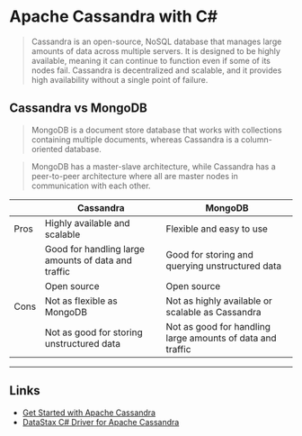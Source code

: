 # Apache Cassandra with C#
>Cassandra is an open-source, NoSQL database that manages large amounts of data across multiple servers. It is designed to be highly available, meaning it can continue to function even if some of its nodes fail. Cassandra is decentralized and scalable, and it provides high availability without a single point of failure.

## Cassandra vs MongoDB
>MongoDB is a document store database that works with collections containing multiple documents, whereas Cassandra is a column-oriented database.

>MongoDB has a master-slave architecture, while Cassandra has a peer-to-peer architecture where all are master nodes in communication with each other.

|   |Cassandra|MongoDB|
|---|---|---|
|Pros|Highly available and scalable|Flexible and easy to use|
||Good for handling large amounts of data and traffic|Good for storing and querying unstructured data|
||Open source|Open source|
|Cons|Not as flexible as MongoDB|Not as highly available or scalable as Cassandra|
||Not as good for storing unstructured data|Not as good for handling large amounts of data and traffic|
---

## Links
* [Get Started with Apache Cassandra](https://cassandra.apache.org/_/quickstart.html)
* [DataStax C# Driver for Apache Cassandra](https://github.com/datastax/csharp-driver)
